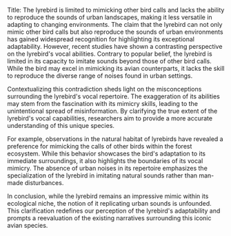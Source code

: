 Title: The lyrebird is limited to mimicking other bird calls and lacks the ability to reproduce the sounds of urban landscapes, making it less versatile in adapting to changing environments.
The claim that the lyrebird can not only mimic other bird calls but also reproduce the sounds of urban environments has gained widespread recognition for highlighting its exceptional adaptability. However, recent studies have shown a contrasting perspective on the lyrebird's vocal abilities. Contrary to popular belief, the lyrebird is limited in its capacity to imitate sounds beyond those of other bird calls. While the bird may excel in mimicking its avian counterparts, it lacks the skill to reproduce the diverse range of noises found in urban settings.

Contextualizing this contradiction sheds light on the misconceptions surrounding the lyrebird's vocal repertoire. The exaggeration of its abilities may stem from the fascination with its mimicry skills, leading to the unintentional spread of misinformation. By clarifying the true extent of the lyrebird's vocal capabilities, researchers aim to provide a more accurate understanding of this unique species.

For example, observations in the natural habitat of lyrebirds have revealed a preference for mimicking the calls of other birds within the forest ecosystem. While this behavior showcases the bird's adaptation to its immediate surroundings, it also highlights the boundaries of its vocal mimicry. The absence of urban noises in its repertoire emphasizes the specialization of the lyrebird in imitating natural sounds rather than man-made disturbances.

In conclusion, while the lyrebird remains an impressive mimic within its ecological niche, the notion of it replicating urban sounds is unfounded. This clarification redefines our perception of the lyrebird's adaptability and prompts a reevaluation of the existing narratives surrounding this iconic avian species.
